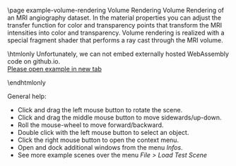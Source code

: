 \page example-volume-rendering Volume Rendering
Volume Rendering of an MRI angiography dataset. In the material properties you can adjust the transfer function for
color and transparency points that transform the MRI intensities into color and transparency. Volume rendering is
realized with a special fragment shader that performs a ray cast through the MRI volume.

\htmlonly
Unfortunately, we can not embed externally hosted WebAssembly code on github.io.<br>
<a href="https://pallas.ti.bfh.ch/slproject?scene=45" target="_blank">Please open example in new tab</a>
<!--<iframe src="https://pallas.ti.bfh.ch/slproject?scene=45" width="100%" height="640" tabindex="0" style="border: 1px solid gray"></iframe>-->
\endhtmlonly

General help:
<ul>
  <li>Click and drag the left mouse button to rotate the scene.</li>
  <li>Click and drag the middle mouse button to move sidewards/up-down.</li>
  <li>Roll the mouse-wheel to move forward/backward.</li>
  <li>Double click with the left mouse button to select an object.</li>
  <li>Click the right mouse button to open the context menu.</li>
  <li>Open and dock additional windows from the menu <em>Infos</em>.</li>
  <li>See more example scenes over the menu <em>File > Load Test Scene</em></li>
</ul>